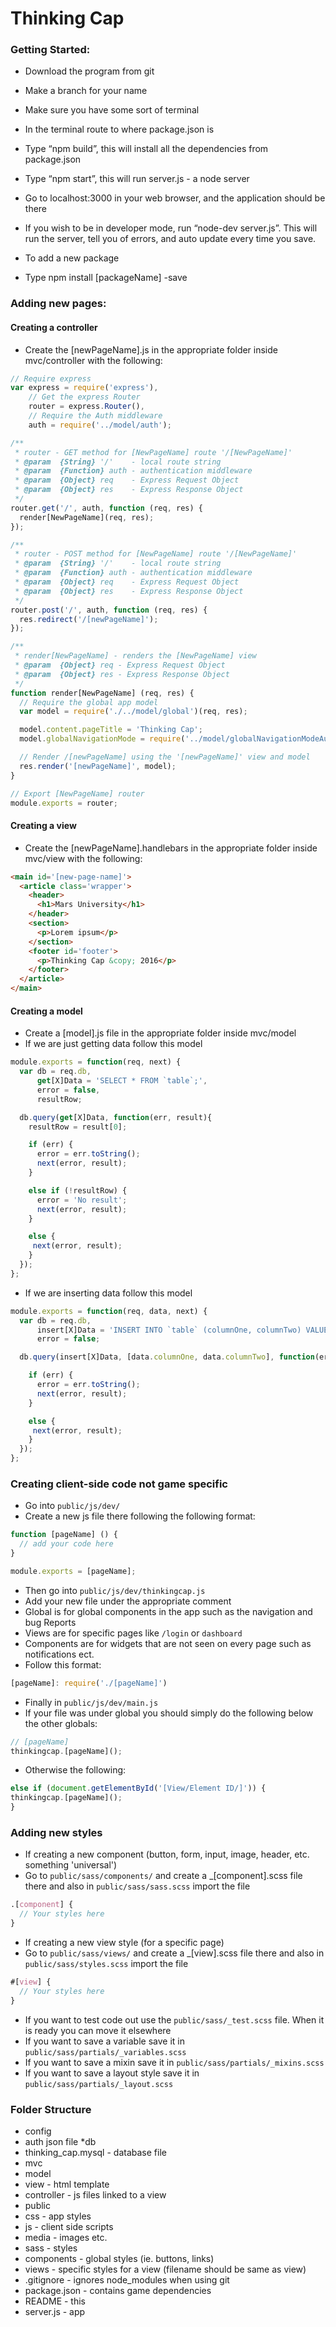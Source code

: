 # Thinking Cap
### Getting Started:
* Download the program from git
* Make a branch for your name
* Make sure you have some sort of terminal
* In the terminal route to where package.json is
* Type “npm build”, this will install all the dependencies from package.json
* Type “npm start”, this will run server.js - a node server
* Go to localhost:3000 in your web browser, and the application should be there
* If you wish to be in developer mode, run “node-dev server.js”. This will run the server, tell you of errors, and auto update every time you save.

* To add a new package
 * Type npm install [packageName] -save

### Adding new pages:

#### Creating a controller

* Create the [newPageName].js in the appropriate folder inside mvc/controller with the following:

``` js
// Require express
var express = require('express'),
    // Get the express Router
    router = express.Router(),
    // Require the Auth middleware
    auth = require('../model/auth');

/**
 * router - GET method for [NewPageName] route '/[NewPageName]'
 * @param  {String} '/'    - local route string
 * @param  {Function} auth - authentication middleware
 * @param  {Object} req    - Express Request Object
 * @param  {Object} res    - Express Response Object
 */
router.get('/', auth, function (req, res) {
  render[NewPageName](req, res);
});

/**
 * router - POST method for [NewPageName] route '/[NewPageName]'
 * @param  {String} '/'    - local route string
 * @param  {Function} auth - authentication middleware
 * @param  {Object} req    - Express Request Object
 * @param  {Object} res    - Express Response Object
 */
router.post('/', auth, function (req, res) {
  res.redirect('/[newPageName]');
});

/**
 * render[NewPageName] - renders the [NewPageName] view
 * @param  {Object} req - Express Request Object
 * @param  {Object} res - Express Response Object
 */
function render[NewPageName] (req, res) {
  // Require the global app model
  var model = require('./../model/global')(req, res);

  model.content.pageTitle = 'Thinking Cap';
  model.globalNavigationMode = require('../model/globalNavigationModeAuth')(req, res);

  // Render /[newPageName] using the '[newPageName]' view and model
  res.render('[newPageName]', model);
}

// Export [NewPageName] router
module.exports = router;
```

#### Creating a view

* Create the [newPageName].handlebars in the appropriate folder inside mvc/view with the following:

``` html
<main id='[new-page-name]'>
  <article class='wrapper'>
    <header>
      <h1>Mars University</h1>
    </header>
    <section>
      <p>Lorem ipsum</p>
    </section>
    <footer id='footer'>
      <p>Thinking Cap &copy; 2016</p>
    </footer>
  </article>
</main>
```
#### Creating a model
* Create a [model].js file in the appropriate folder inside mvc/model
* If we are just getting data follow this model

``` js
module.exports = function(req, next) {
  var db = req.db,
      get[X]Data = 'SELECT * FROM `table`;',
      error = false,
      resultRow;

  db.query(get[X]Data, function(err, result){
    resultRow = result[0];

    if (err) {
      error = err.toString();
      next(error, result);
    }

    else if (!resultRow) {
      error = 'No result';
      next(error, result);
    }

    else {
     next(error, result);
    }
  });
};
```

* If we are inserting data follow this model

``` js
module.exports = function(req, data, next) {
  var db = req.db,
      insert[X]Data = 'INSERT INTO `table` (columnOne, columnTwo) VALUES (?, ?);',
      error = false;

  db.query(insert[X]Data, [data.columnOne, data.columnTwo], function(err, result){

    if (err) {
      error = err.toString();
      next(error, result);
    }

    else {
     next(error, result);
    }
  });
};
```
### Creating client-side code not game specific
* Go into ```public/js/dev/```
 * Create a new js file there following the following format:

``` js
function [pageName] () {
  // add your code here
}

module.exports = [pageName];
```

* Then go into ```public/js/dev/thinkingcap.js```
 * Add your new file under the appropriate comment
  * Global is for global components in the app such as the navigation and bug Reports
  * Views are for specific pages like ```/login``` or ```dashboard```
  * Components are for widgets that are not seen on every page such as notifications ect.
 * Follow this format:

``` js
[pageName]: require('./[pageName]')
```
* Finally in ```public/js/dev/main.js```
 * If your file was under global you should simply do the following below the other globals:

``` js
// [pageName]
thinkingcap.[pageName]();
```
 * Otherwise the following:

``` js
else if (document.getElementById('[View/Element ID/]')) {
thinkingcap.[pageName]();
}
```

### Adding new styles
* If creating a new component (button, form, input, image, header, etc. something 'universal')
 * Go to ```public/sass/components/``` and create a _[component].scss file there and also in ```public/sass/sass.scss``` import the file

``` scss
.[component] {
  // Your styles here
}
```

* If creating a new view style (for a specific page)
 * Go to ```public/sass/views/``` and create a _[view].scss file there and also in ```public/sass/styles.scss``` import the file

``` scss
#[view] {
  // Your styles here
}
```

* If you want to test code out use the ```public/sass/_test.scss``` file. When it is ready you can move it elsewhere
* If you want to save a variable save it in ```public/sass/partials/_variables.scss```
* If you want to save a mixin save it in ```public/sass/partials/_mixins.scss```
* If you want to save a layout style save it in ```public/sass/partials/_layout.scss```

### Folder Structure
* config
 * auth json file
*db
 * thinking_cap.mysql - database file
* mvc
 * model
 * view - html template
 * controller - js files linked to a view
* public  
 * css - app styles
 * js - client side scripts
 * media - images etc.
 * sass - styles
  * components - global styles (ie. buttons, links)
  * views - specific styles for a view (filename should be same as view)
* .gitignore - ignores node_modules when using git
* package.json - contains game dependencies
* README - this
* server.js - app
